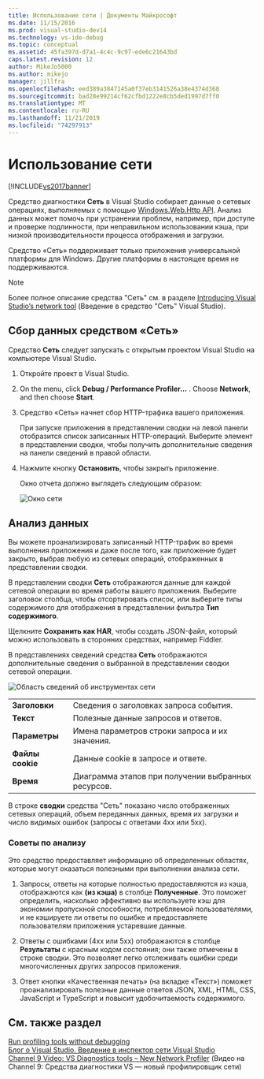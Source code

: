 ```yaml
---
title: Использование сети | Документы Майкрософт
ms.date: 11/15/2016
ms.prod: visual-studio-dev14
ms.technology: vs-ide-debug
ms.topic: conceptual
ms.assetid: 45fa397d-d7a1-4c4c-9c97-ede6c21643bd
caps.latest.revision: 12
author: MikeJo5000
ms.author: mikejo
manager: jillfra
ms.openlocfilehash: eed389a3847145a0f37eb3141526a38e4374d368
ms.sourcegitcommit: bad28e99214cf62cfbd1222e8cb5ded1997d7ff0
ms.translationtype: MT
ms.contentlocale: ru-RU
ms.lasthandoff: 11/21/2019
ms.locfileid: "74297913"
---
```

# <a name="network-usage"></a>Использование сети
[!INCLUDE[vs2017banner](../includes/vs2017banner.md)]

Средство диагностики **Сеть** в Visual Studio собирает данные о сетевых операциях, выполняемых с помощью [Windows.Web.Http API](https://msdn.microsoft.com/library/windows/apps/windows.web.http.aspx). Анализ данных может помочь при устранении проблем, например, при доступе и проверке подлинности, при неправильном использовании кэша, при низкой производительности процесса отображения и загрузки.  
  
 Средство «Сеть» поддерживает только приложения универсальной платформы для Windows. Другие платформы в настоящее время не поддерживаются.  
  
> [!NOTE]
> Более полное описание средства "Сеть" см. в разделе [Introducing Visual Studio’s network tool](https://devblogs.microsoft.com/visualstudio/?m=20155) (Введение в средство "Сеть" Visual Studio).  
  
## <a name="collecting-network-tool-data"></a>Сбор данных средством «Сеть»  
 Средство **Сеть** следует запускать с открытым проектом Visual Studio на компьютере Visual Studio.  
  
1. Откройте проект в Visual Studio.  
  
2. On the  menu, click **Debug / Performance Profiler...** . Choose **Network**, and then choose **Start**.  
  
3. Средство «Сеть» начнет сбор HTTP-трафика вашего приложения.  
  
    При запуске приложения в представлении сводки на левой панели отобразится список записанных HTTP-операций. Выберите элемент в представлении сводки, чтобы получить дополнительные сведения на панели сведений в правой области.  
  
4. Нажмите кнопку **Остановить**, чтобы закрыть приложение.  
  
   Окно отчета должно выглядеть следующим образом:  
  
   ![Окно сети](../profiling/media/network-fullwindow.png "NETWORK_FullWindow")  
  
## <a name="analyzing-data"></a>Анализ данных  
 Вы можете проанализировать записанный HTTP-трафик во время выполнения приложения и даже после того, как приложение будет закрыто, выбрав любую из сетевых операций, отображенных в представлении сводки.  
  
 В представлении сводки **Сеть** отображаются данные для каждой сетевой операции во время работы вашего приложения. Выберите заголовок столбца, чтобы отсортировать список, или выберите типы содержимого для отображения в представлении фильтра **Тип содержимого**.  
  
 Щелкните **Сохранить как HAR**, чтобы создать JSON-файл, который можно использовать в сторонних средствах, например Fiddler.  
  
 В представлениях сведений средства **Сеть** отображаются дополнительные сведения о выбранной в представлении сводки сетевой операции.  
  
 ![Область сведений об инструментах сети](../profiling/media/network-detailsviewpane.png "NETWORK_DetailsViewPane")  
  
|||  
|-|-|  
|**Заголовки**|Сведения о заголовках запроса события.|  
|**Текст**|Полезные данные запросов и ответов.|  
|**Параметры**|Имена параметров строки запроса и их значения.|  
|**Файлы cookie**|Данные cookie в запросе и ответе.|  
|**Время**|Диаграмма этапов при получении выбранных ресурсов.|  
  
 В строке **сводки** средства "Сеть" показано число отображенных сетевых операций, объем переданных данных, время их загрузки и число видимых ошибок (запросы с ответами 4xx или 5xx).  
  
### <a name="analysis-tips"></a>Советы по анализу  
 Это средство предоставляет информацию об определенных областях, которые могут оказаться полезными при выполнении анализа сети.  
  
1. Запросы, ответы на которые полностью предоставляются из кэша, отображаются как **(из кэша)** в столбце **Полученные**. Это поможет определить, насколько эффективно вы используете кэш для экономии пропускной способности, потребляемой пользователями, и не кэшируете ли ответы по ошибке и предоставляете пользователям приложения устаревшие данные.  
  
2. Ответы с ошибками (4xx или 5xx) отображаются в столбце **Результаты** с красным кодом состояния; они также отмечены в строке сводки. Это позволяет легко отслеживать ошибки среди многочисленных других запросов приложения.  
  
3. Ответ кнопки «Качественная печать» (на вкладке «Текст») поможет проанализировать полезные данные ответов JSON, XML, HTML, CSS, JavaScript и TypeScript и повысит удобочитаемость содержимого.  
  
## <a name="see-also"></a>См. также раздел  
 [Run profiling tools without debugging](https://msdn.microsoft.com/library/e97ce1a4-62d6-4b8e-a2f7-61576437ff01)   
 [Блог о Visual Studio. Введение в инспектор сети Visual Studio](https://go.microsoft.com/fwlink/?LinkId=535022)   
 [Channel 9 Video: VS Diagnostics tools – New Network Profiler](https://channel9.msdn.com/Series/ConnectOn-Demand/206) (Видео на Channel 9: Средства диагностики VS — новый профилировщик сети)
